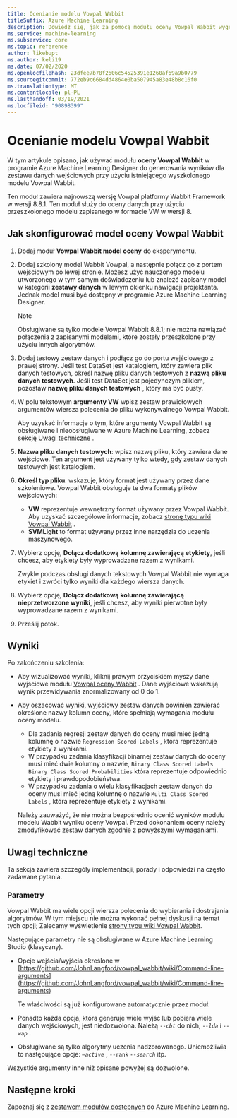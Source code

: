 ```yaml
---
title: Ocenianie modelu Vowpal Wabbit
titleSuffix: Azure Machine Learning
description: Dowiedz się, jak za pomocą modułu oceny Vowpal Wabbit wygenerować wyniki dla zestawu danych wejściowych przy użyciu istniejącego wyszkolonego modelu Vowpal Wabbit.
ms.service: machine-learning
ms.subservice: core
ms.topic: reference
author: likebupt
ms.author: keli19
ms.date: 07/02/2020
ms.openlocfilehash: 23dfee7b78f2606c54525391e1260af69a9b0779
ms.sourcegitcommit: 772eb9c6684dd4864e0ba507945a83e48b8c16f0
ms.translationtype: MT
ms.contentlocale: pl-PL
ms.lasthandoff: 03/19/2021
ms.locfileid: "90898399"
---
```

# <a name="score-vowpal-wabbit-model"></a>Ocenianie modelu Vowpal Wabbit
W tym artykule opisano, jak używać modułu **oceny Vowpal Wabbit** w programie Azure Machine Learning Designer do generowania wyników dla zestawu danych wejściowych przy użyciu istniejącego wyszkolonego modelu Vowpal Wabbit.  

Ten moduł zawiera najnowszą wersję Vowpal platformy Wabbit Framework w wersji 8.8.1. Ten moduł służy do oceny danych przy użyciu przeszkolonego modelu zapisanego w formacie VW w wersji 8.  

## <a name="how-to-configure-score-vowpal-wabbit-model"></a>Jak skonfigurować model oceny Vowpal Wabbit

1.  Dodaj moduł **Vowpal Wabbit model oceny** do eksperymentu.  
  
2.  Dodaj szkolony model Wabbit Vowpal, a następnie połącz go z portem wejściowym po lewej stronie. Możesz użyć nauczonego modelu utworzonego w tym samym doświadczeniu lub znaleźć zapisany model w kategorii **zestawy danych** w lewym okienku nawigacji projektanta. Jednak model musi być dostępny w programie Azure Machine Learning Designer.  
  
    > [!NOTE]
    > Obsługiwane są tylko modele Vowpal Wabbit 8.8.1; nie można nawiązać połączenia z zapisanymi modelami, które zostały przeszkolone przy użyciu innych algorytmów.
  
3.  Dodaj testowy zestaw danych i podłącz go do portu wejściowego z prawej strony. Jeśli test DataSet jest katalogiem, który zawiera plik danych testowych, określ nazwę pliku danych testowych z **nazwą pliku danych testowych**. Jeśli test DataSet jest pojedynczym plikiem, pozostaw **nazwę pliku danych testowych** , który ma być pusty.

4. W polu tekstowym **argumenty VW** wpisz zestaw prawidłowych argumentów wiersza polecenia do pliku wykonywalnego Vowpal Wabbit.  

    Aby uzyskać informacje o tym, które argumenty Vowpal Wabbit są obsługiwane i nieobsługiwane w Azure Machine Learning, zobacz sekcję [Uwagi techniczne](#technical-notes) .  

5.  **Nazwa pliku danych testowych**: wpisz nazwę pliku, który zawiera dane wejściowe. Ten argument jest używany tylko wtedy, gdy zestaw danych testowych jest katalogiem.

6. **Określ typ pliku**: wskazuje, który format jest używany przez dane szkoleniowe. Vowpal Wabbit obsługuje te dwa formaty plików wejściowych:  

   - **VW** reprezentuje wewnętrzny format używany przez Vowpal Wabbit. Aby uzyskać szczegółowe informacje, zobacz [stronę typu wiki Vowpal Wabbit](https://github.com/JohnLangford/vowpal_wabbit/wiki/Input-format) . 
   - **SVMLight** to format używany przez inne narzędzia do uczenia maszynowego. 

7. Wybierz opcję, **Dołącz dodatkową kolumnę zawierającą etykiety**, jeśli chcesz, aby etykiety były wyprowadzane razem z wynikami.  

   Zwykle podczas obsługi danych tekstowych Vowpal Wabbit nie wymaga etykiet i zwróci tylko wyniki dla każdego wiersza danych.  

8. Wybierz opcję, **Dołącz dodatkową kolumnę zawierającą nieprzetworzone wyniki**, jeśli chcesz, aby wyniki pierwotne były wyprowadzane razem z wynikami.  

9. Prześlij potok.

## <a name="results"></a>Wyniki

Po zakończeniu szkolenia:

+ Aby wizualizować wyniki, kliknij prawym przyciskiem myszy dane wyjściowe modułu [Vowpal oceny Wabbit](score-vowpal-wabbit-model.md) . Dane wyjściowe wskazują wynik przewidywania znormalizowany od 0 do 1. 

+ Aby oszacować wyniki, wyjściowy zestaw danych powinien zawierać określone nazwy kolumn oceny, które spełniają wymagania modułu oceny modelu.

  + Dla zadania regresji zestaw danych do oceny musi mieć jedną kolumnę o nazwie `Regression Scored Labels` , która reprezentuje etykiety z wynikami.
  + W przypadku zadania klasyfikacji binarnej zestaw danych do oceny musi mieć dwie kolumny o nazwie, `Binary Class Scored Labels` `Binary Class Scored Probabilities` która reprezentuje odpowiednio etykiety i prawdopodobieństwa.
  + W przypadku zadania o wielu klasyfikacjach zestaw danych do oceny musi mieć jedną kolumnę o nazwie `Multi Class Scored Labels` , która reprezentuje etykiety z wynikami.

  Należy zauważyć, że nie można bezpośrednio ocenić wyników modułu modelu Wabbit wyniku oceny Vowpal. Przed dokonaniem oceny należy zmodyfikować zestaw danych zgodnie z powyższymi wymaganiami.

##  <a name="technical-notes"></a>Uwagi techniczne

Ta sekcja zawiera szczegóły implementacji, porady i odpowiedzi na często zadawane pytania.

### <a name="parameters"></a>Parametry

Vowpal Wabbit ma wiele opcji wiersza polecenia do wybierania i dostrajania algorytmów. W tym miejscu nie można wykonać pełnej dyskusji na temat tych opcji; Zalecamy wyświetlenie [strony typu wiki Vowpal Wabbit](https://github.com/JohnLangford/vowpal_wabbit/wiki/Command-line-arguments).  

Następujące parametry nie są obsługiwane w Azure Machine Learning Studio (klasyczny).  

-   Opcje wejścia/wyjścia określone w [https://github.com/JohnLangford/vowpal_wabbit/wiki/Command-line-arguments](https://github.com/JohnLangford/vowpal_wabbit/wiki/Command-line-arguments)  
  
     Te właściwości są już konfigurowane automatycznie przez moduł.  
  
-   Ponadto każda opcja, która generuje wiele wyjść lub pobiera wiele danych wejściowych, jest niedozwolona. Należą *`--cbt`* do nich, *`--lda`* i *`--wap`* .  
  
-   Obsługiwane są tylko algorytmy uczenia nadzorowanego. Uniemożliwia to następujące opcje: *`–active`* , `--rank` *`--search`* itp.  

Wszystkie argumenty inne niż opisane powyżej są dozwolone.

## <a name="next-steps"></a>Następne kroki

Zapoznaj się z [zestawem modułów dostępnych](module-reference.md) do Azure Machine Learning. 